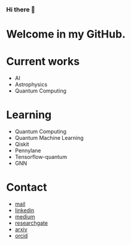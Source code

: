 ### Hi there 👋

Welcome in my GitHub. 
=====

Current works
=====
- AI
- Astrophysics 
- Quantum Computing

Learning
=====
- Quantum Computing
- Quantum Machine Learning
- Qiskit
- Pennylane
- Tensorflow-quantum
- GNN

Contact
=====

- [mail](pere.christophe1@gmail.com)
- [linkedin](linkedin.com/in/phdchristophepere)
- [medium](pere-christophe.medium.com)
- [researchgate](researchgate.net/profile/Christophe-Pere-2) 
- [arxiv](https://arxiv.org/search/?searchtype=author&query=Pere%2C+C) 
- [orcid](https://orcid.org/0000-0002-8902-787X) 
